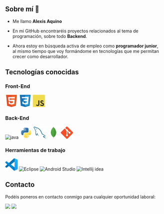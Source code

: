 
## Sobre mí 🖖

+ Me llamo **Alexis Aquino**
+ En mi GitHub encontraréis proyectos relacionados al tema de programación, sobre todo **Backend**.

+ Ahora estoy en búsqueda activa de empleo como **programador junior**, al mismo tiempo que voy formándome en tecnologías que me permitan crecer como desarrollador.

## Tecnologías conocidas
### Front-End
<div>
  <img width="40" height="40" alt="HTML5" title="HTML5" src="https://raw.githubusercontent.com/devicons/devicon/1119b9f84c0290e0f0b38982099a2bd027a48bf1/icons/html5/html5-original.svg">
  <img width="40" height="40" alt="CSS3" title="CSS3" src="https://raw.githubusercontent.com/devicons/devicon/1119b9f84c0290e0f0b38982099a2bd027a48bf1/icons/css3/css3-original.svg">
  <img width="40" height="40" alt="JavaScript" title="JavaScript" src="https://raw.githubusercontent.com/devicons/devicon/1119b9f84c0290e0f0b38982099a2bd027a48bf1/icons/javascript/javascript-original.svg">
</div>

### Back-End
<div>
  <img width="40" height="40" alt="java" title="Java" src="https://th.bing.com/th/id/R.62ad27bf6fb5f0c825c28b847c482b8a?rik=g3xhsobIYb1N9A&riu=http%3a%2f%2fprogrammingwebs.mono.net%2fupl%2fwebsite%2fjava-programming-has-its-own-formation-and-programming-pattern%2fJavaProgramToCalculateLinesOfCode273x5000.png&ehk=Pmwzys9fzShMIFEFAN%2fB%2bhmI0kjltdpGLtK7IwLc1ig%3d&risl=&pid=ImgRaw&r=0" >
  <img width="40" height="40" alt="Python" title="Python" src="https://raw.githubusercontent.com/devicons/devicon/1119b9f84c0290e0f0b38982099a2bd027a48bf1/icons/python/python-original.svg">
  <img width="40" height="40" alt="MySQL" title="MySQL" src="https://raw.githubusercontent.com/devicons/devicon/1119b9f84c0290e0f0b38982099a2bd027a48bf1/icons/mysql/mysql-original.svg">
  <img width="40" height="40" alt="MongoDB" title="MongoDB" src="https://raw.githubusercontent.com/devicons/devicon/1119b9f84c0290e0f0b38982099a2bd027a48bf1/icons/mongodb/mongodb-original.svg">
  <img width="40" height="40" alt="Git" title="Git" src="https://raw.githubusercontent.com/devicons/devicon/1119b9f84c0290e0f0b38982099a2bd027a48bf1/icons/git/git-original.svg">
  
</div>

### Herramientas de trabajo
<div>
  <img width="40" height="40" alt="Visual Studio Code" title="Visual Studio Code" src="https://raw.githubusercontent.com/devicons/devicon/1119b9f84c0290e0f0b38982099a2bd027a48bf1/icons/vscode/vscode-original.svg">
  <img width="40" height="40" alt="Eclipse" title="Eclipse" src="https://th.bing.com/th/id/R.c94e0a8eb9e687753977a540468e9745?rik=OBGWrE4TtulZGw&riu=http%3a%2f%2femhill.github.io%2f151-Su15%2fmorea%2fmaterials%2feclipse.jpg&ehk=iErgYmNTdgbbdUJOG40oOQNaWFLA5vT7oyo3%2b%2fVJUY8%3d&risl=&pid=ImgRaw&r=0">
    <img width="40" height="40" alt="Android Studio" title="Android Studio" src="https://th.bing.com/th/id/OIP.PqzHQQb6jMJ-2Q2wdpPPHwHaHa?pid=ImgDet&rs=1">
    <img width="40" height="40" alt="Intellij idea" title="Intellij idea" src="https://th.bing.com/th/id/R.b145b00dcdeb298e6683e1400cf17bf2?rik=G2EWMV1KUiil2w&pid=ImgRaw&r=0">
</div>

## Contacto
Podéis poneros en contacto conmigo para cualquier oportunidad laboral:
<div style=display: flex; align-items: center; gap: .5em;>
  <a target="_blank" href="https://www.linkedin.com/in/alexis-aquino-miranda-053b0a252/"><img width="40" src="https://cdn.jsdelivr.net/gh/devicons/devicon/icons/linkedin/linkedin-original.svg" /></a>
  <a href="mailto:alexaquinomiranda@gmail.com"><img height="40" src="https://upload.wikimedia.org/wikipedia/commons/7/7e/Gmail_icon_%282020%29.svg"/></a>
</div>

<!--
**AlexAquinoMiranda/** is a ✨ _special_ ✨ repository because its `README.md` (this file) appears on your GitHub profile.

Here are some ideas to get you started:

- 🔭 I’m currently working on ...
- 🌱 I’m currently learning ...
- 👯 I’m looking to collaborate on ...
- 🤔 I’m looking for help with ...
- 💬 Ask me about ...
- 📫 How to reach me: ...
- 😄 Pronouns: ...
- ⚡ Fun fact: ...
-->
